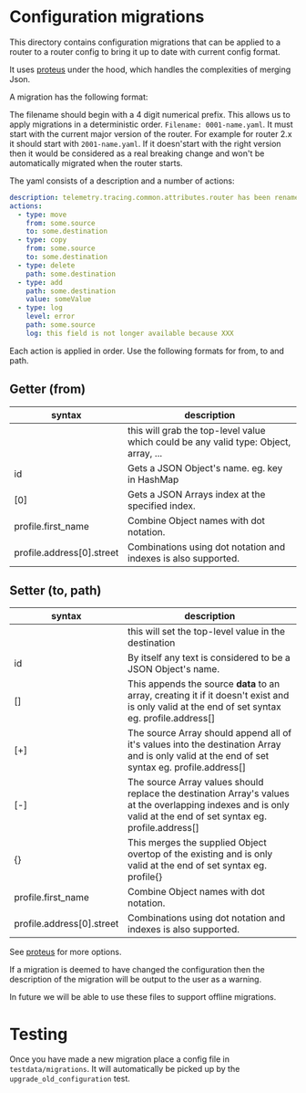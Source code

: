 # Configuration migrations
This directory contains configuration migrations that can be applied to a router to a router config to bring it up to date with current config format.

It uses [proteus](https://github.com/rust-playground/proteus) under the hood, which handles the complexities of merging Json.

A migration has the following format:

The filename should begin with a 4 digit numerical prefix. This allows us to apply migrations in a deterministic order.
`Filename: 0001-name.yaml`. It must start with the current major version of the router. For example for router 2.x it should start with `2001-name.yaml`. If it doesn'start with the right version then it would be considered as a real breaking change and won't be automatically migrated when the router starts.

The yaml consists of a description and a number of actions:
```yaml
description: telemetry.tracing.common.attributes.router has been renamed to 'supergraph' for consistency
actions:
  - type: move
    from: some.source
    to: some.destination
  - type: copy
    from: some.source
    to: some.destination
  - type: delete
    path: some.destination
  - type: add
    path: some.destination
    value: someValue
  - type: log
    level: error
    path: some.source
    log: this field is not longer available because XXX
```

Each action is applied in order. Use the following formats for from, to and path.

## Getter (from)
| syntax | description |
---------|-------------|
| | this will grab the top-level value which could be any valid type: Object, array, ... |
| id | Gets a JSON Object's name. eg. key in HashMap |
| [0] | Gets a JSON Arrays index at the specified index. |
| profile.first_name | Combine Object names with dot notation. |
| profile.address[0].street | Combinations using dot notation and indexes is also supported. |

## Setter (to, path)
| syntax | description |
---------|-------------|
| | this will set the top-level value in the destination |
| id | By itself any text is considered to be a JSON Object's name. |
| [] | This appends the source **data** to an array, creating it if it doesn't exist and is only valid at the end of set syntax eg. profile.address[] |
| [\+] | The source Array should append all of it's values into the destination Array and is only valid at the end of set syntax eg. profile.address[] |
| [\-] | The source Array values should replace the destination Array's values at the overlapping indexes and is only valid at the end of set syntax eg. profile.address[] |
| {} | This merges the supplied Object overtop of the existing and is only valid at the end of set syntax eg. profile{} |
| profile.first_name | Combine Object names with dot notation. |
| profile.address[0].street | Combinations using dot notation and indexes is also supported. |

See [proteus](https://github.com/rust-playground/proteus) for more options.

If a migration is deemed to have changed the configuration then the description of the migration will be output to the user as a warning.

In future we will be able to use these files to support offline migrations.

# Testing
Once you have made a new migration place a config file in `testdata/migrations`. It will automatically be picked up by the `upgrade_old_configuration` test.
